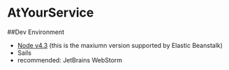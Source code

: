 # AtYourService

##Dev Environment

 - [Node v4.3](https://nodejs.org/dist/v4.3.1/node-v4.3.1-x64.msi) (this is the maxiumn version supported by Elastic Beanstalk)
 - Sails
 - recommended: JetBrains WebStorm
